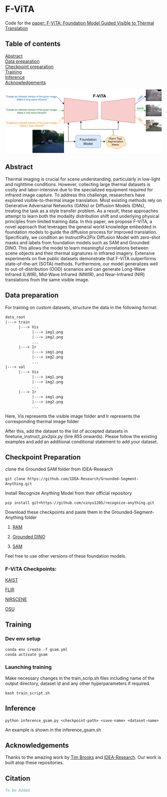 # F-ViTA
Code for the [paper: F-ViTA: Foundation Model Guided Visible to Thermal Translation](tbf)

## Table of contents

[Abstract](#abstract) <br>
[Data preparation](#data-preparation) <br>
[Checkpoint preparation](#checkpoint-preparation) <br>
[Training](#training) <br>
[Inference](#inference) <br>
[Acknowledgements](#acknowledgements) <br>

<p align="center">
<img src="resources/intro_fig.png"/>
</p>

## Abstract 

Thermal imaging is crucial for scene understanding, particularly in low-light and nighttime conditions. However, collecting large thermal datasets is costly and labor-intensive due to the specialized equipment required for infrared image capture. To address this challenge, researchers have explored visible-to-thermal image translation. Most existing methods rely on Generative Adversarial Networks (GANs) or Diffusion Models (DMs), treating the task as a style transfer problem. As a result, these approaches attempt to learn both the modality distribution shift and underlying physical principles from limited training data.  In this paper, we propose F-ViTA, a novel approach that leverages the general world knowledge embedded in foundation models to guide the diffusion process for improved translation. Specifically, we condition an InstructPix2Pix Diffusion Model with zero-shot masks and labels from foundation models such as SAM and Grounded DINO. This allows the model to learn meaningful correlations between scene objects and their thermal signatures in infrared imagery. Extensive experiments on five public datasets demonstrate that F-ViTA outperforms state-of-the-art (SOTA) methods. Furthermore, our model generalizes well to out-of-distribution (OOD) scenarios and can generate Long-Wave Infrared (LWIR), Mid-Wave Infrared (MWIR), and Near-Infrared (NIR) translations from the same visible image.

## Data preparation

For training on custom datasets, structure the data in the following format:
```
data_root
|---> train
      |---> Vis
            |---> img1.png
            |---> img2.png
            ...
      |---> Ir
            |---> img1.png
            |---> img2.png
            ...
|---> val
      |---> Vis
            |---> img1.png
            |---> img2.png
            ...
      |---> Ir
            |---> img1.png
            |---> img2.png
            ...
```
Here, Vis represents the visible image folder and Ir represents the corresponding thermal image folder

After this, add the dataset to the list of accepted datasets in finetune_instruct_pix2pix.py (line 855 onwards). Please follow the existing examples and add an additional conditional statement to add your dataset.

## Checkpoint Preparation
clone the Grounded SAM folder from IDEA-Research
```
git clone https://github.com/IDEA-Research/Grounded-Segment-Anything.git
```
Install Recognize Anything Model from their official repository
```
pip install git+https://github.com/xinyu1205/recognize-anything.git
```
Download these checkpoints and paste them in the Grounded-Segment-Anything folder

1) [RAM](https://huggingface.co/spaces/xinyu1205/Recognize_Anything-Tag2Text/blob/main/ram_swin_large_14m.pth)

2) [Grounded DINO](https://github.com/IDEA-Research/GroundingDINO/releases/download/v0.1.0-alpha/groundingdino_swint_ogc.pth)

3) [SAM](https://huggingface.co/datasets/Gourieff/ReActor/blob/main/models/sams/sam_vit_b_01ec64.pth)

Feel free to use other versions of these foundation models.

### F-ViTA Checkpoints:
[KAIST](https://huggingface.co/jay-jnp/F-ViTA_KAIST)

[FLIR](https://huggingface.co/jay-jnp/F-VITA_FLIR)

[NIRSCENE](https://huggingface.co/jay-jnp/F-VITA_NIRSCENE)

[OSU](https://huggingface.co/jay-jnp/F-VITA_OSU)

## Training

### Dev env setup


```
conda env create -f gsam.yml
conda activate gsam
```

### Launching training
Make necessary changes in the train_scrip.sh files including name of the output directory, dataset id and any other hyperparameters if required.

```
bash train_script.sh
```

## Inference

```
python inference_gsam.py <checkpoint-path> <save-name> <dataset-name>
```
An example is shown in the inference_gsam.sh


## Acknowledgements

Thanks to the amazing work by [Tim Brooks](https://github.com/timothybrooks/instruct-pix2pix) and [IDEA-Research](https://github.com/IDEA-Research/Grounded-Segment-Anything). Our work is built atop these repositories.

## Citation

```bibtex
To be Added
```

